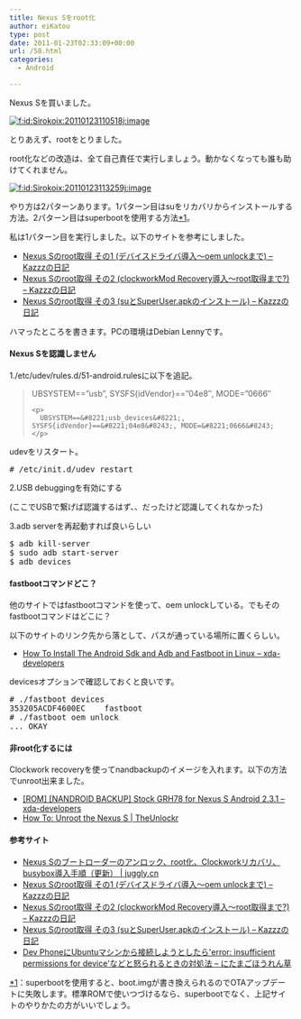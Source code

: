 ```yaml
---
title: Nexus Sをroot化
author: eiKatou
type: post
date: 2011-01-23T02:33:09+00:00
url: /58.html
categories:
  - Android

---
```

<div class="section">
  <p>
    Nexus Sを買いました。
  </p>
  
  <p>
    <a href="http://f.hatena.ne.jp/Sirokoix/20110123110518" class="hatena-fotolife" target="_blank"><img src="http://cdn-ak.f.st-hatena.com/images/fotolife/S/Sirokoix/20110123/20110123110518.jpg" alt="f:id:Sirokoix:20110123110518j:image" title="f:id:Sirokoix:20110123110518j:image" class="hatena-fotolife" /></a>
  </p>
  
  <p>
    とりあえず、rootをとりました。
  </p>
  
  <p>
    root化などの改造は、全て自己責任で実行しましょう。動かなくなっても誰も助けてくれません。
  </p>
  
  <p>
    <a href="http://f.hatena.ne.jp/Sirokoix/20110123113259" class="hatena-fotolife" target="_blank"><img src="http://cdn-ak.f.st-hatena.com/images/fotolife/S/Sirokoix/20110123/20110123113259.jpg" alt="f:id:Sirokoix:20110123113259j:image" title="f:id:Sirokoix:20110123113259j:image" class="hatena-fotolife" /></a>
  </p>
  
  <p>
    やり方は2パターンあります。1パターン目はsuをリカバリからインストールする方法。2パターン目はsuperbootを使用する方法<span class="footnote"><a href="/Sirokoix/#f1" name="fn1" title="superbootを使用すると、boot.imgが書き換えられるのでOTAアップデートに失敗します。標準ROMで使いつづけるなら、superbootでなく、上記サイトのやりかたの方がいいでしょう。">*1</a></span>。
  </p>
  
  <p>
    私は1パターン目を実行しました。以下のサイトを参考にしました。
  </p>
  
  <ul>
    <li>
      <a href="http://d.hatena.ne.jp/Kazzz/20110108/p1" target="_blank"> Nexus Sのroot取得 その1 (デバイスドライバ導入～oem unlockまで) &#8211; Kazzzの日記</a>
    </li>
    <li>
      <a href="http://d.hatena.ne.jp/Kazzz/20110109/p1" target="_blank"> Nexus Sのroot取得 その2 (clockworkMod Recovery導入～root取得まで?) &#8211; Kazzzの日記</a>
    </li>
    <li>
      <a href="http://d.hatena.ne.jp/Kazzz/20110110/p1" target="_blank"> Nexus Sのroot取得 その3 (suとSuperUser.apkのインストール) &#8211; Kazzzの日記</a>
    </li>
  </ul>
  
  <p>
    ハマったところを書きます。PCの環境はDebian Lennyです。
  </p>
  
  <h4>
    Nexus Sを認識しません
  </h4>
  
  <p>
    1./etc/udev/rules.d/51-android.rulesに以下を追記。
  </p>
  
  <blockquote>
    <p>
      UBSYSTEM==&#8221;usb&#8221;, SYSFS{idVendor}==&#8221;04e8&#8243;, MODE=&#8221;0666&#8243;
    </p>
    
    <p>
      UBSYSTEM==&#8221;usb_devices&#8221;, SYSFS{idVendor}==&#8221;04e8&#8243;, MODE=&#8221;0666&#8243;
    </p>
  </blockquote>
  
  <p>
    udevをリスタート。
  </p>
  
  <pre class="syntax-highlight">
<span class="synComment"># /etc/init.d/udev restart</span>
</pre>
  
  <p>
    2.USB debuggingを有効にする
  </p>
  
  <p>
    (ここでUSBで繋げば認識するはず、、だったけど認識してくれなかった)
  </p>
  
  <p>
    3.adb serverを再起動すれば良いらしい
  </p>
  
  <pre class="syntax-highlight">
$ adb <span class="synStatement">kill</span>-server
$ sudo adb <span class="synStatement">start</span>-server
$ adb devices
</pre>
  
  <h4>
    fastbootコマンドどこ？
  </h4>
  
  <p>
    他のサイトではfastbootコマンドを使って、oem unlockしている。でもそのfastbootコマンドはどこに？
  </p>
  
  <p>
    以下のサイトのリンク先から落として、パスが通っている場所に置くらしい。
  </p>
  
  <ul>
    <li>
      <a href="http://forum.xda-developers.com/showthread.php?t=657839" target="_blank"> How To Install The Android Sdk and Adb and Fastboot in Linux &#8211; xda-developers</a>
    </li>
  </ul>
  
  <p>
    devicesオプションで確認しておくと良いです。
  </p>
  
  <pre class="syntax-highlight">
<span class="synComment"># ./fastboot devices</span>
353205ACDF4600EC	fastboot
<span class="synComment"># ./fastboot oem unlock</span>
... OKAY
</pre>
  
  <h4>
    非root化するには
  </h4>
  
  <p>
    Clockwork recoveryを使ってnandbackupのイメージを入れます。以下の方法でunroot出来ました。
  </p>
  
  <ul>
    <li>
      <a href="http://forum.xda-developers.com/showthread.php?t=884093" target="_blank"> &#91;ROM&#93; &#91;NANDROID BACKUP&#93; Stock GRH78 for Nexus S Android 2.3.1 &#8211; xda-developers</a>
    </li>
    <li>
      <a href="http://theunlockr.com/2011/01/20/how-to-unroot-the-nexus-s/" target="_blank">How To: Unroot the Nexus S | TheUnlockr</a>
    </li>
  </ul>
  
  <h4>
    参考サイト
  </h4>
  
  <ul>
    <li>
      <a href="http://juggly.cn/archives/14828.html" target="_blank">Nexus Sのブートローダーのアンロック、root化、Clockworkリカバリ、busybox導入手順（更新） | juggly.cn</a>
    </li>
    <li>
      <a href="http://d.hatena.ne.jp/Kazzz/20110108/p1" target="_blank"> Nexus Sのroot取得 その1 (デバイスドライバ導入～oem unlockまで) &#8211; Kazzzの日記</a>
    </li>
    <li>
      <a href="http://d.hatena.ne.jp/Kazzz/20110109/p1" target="_blank"> Nexus Sのroot取得 その2 (clockworkMod Recovery導入～root取得まで?) &#8211; Kazzzの日記</a>
    </li>
    <li>
      <a href="http://d.hatena.ne.jp/Kazzz/20110110/p1" target="_blank"> Nexus Sのroot取得 その3 (suとSuperUser.apkのインストール) &#8211; Kazzzの日記</a>
    </li>
    <li>
      <a href="http://d.hatena.ne.jp/emergent/20100228/1267334766" target="_blank">Dev PhoneにUbuntuマシンから接続しようとしたら'error: insufficient permissions for device'などと怒られるときの対処法 &#8211; にたまごほうれん草</a>
    </li>
  </ul>
</div>

<div class="footnote">
  <p class="footnote">
    <a href="/Sirokoix/#fn1" name="f1">*1</a>：superbootを使用すると、boot.imgが書き換えられるのでOTAアップデートに失敗します。標準ROMで使いつづけるなら、superbootでなく、上記サイトのやりかたの方がいいでしょう。
  </p>
</div>
